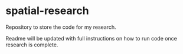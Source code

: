 # spatial-research
Repository to store the code for my research.

Readme will be updated with full instructions on how to run code once research is complete.
